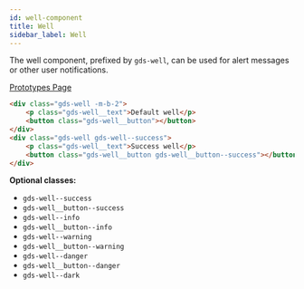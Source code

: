 ```yaml
---
id: well-component
title: Well
sidebar_label: Well
---
```


The well component, prefixed by `gds-well`, can be used for alert messages or other user notifications.

<p style="margin-bottom: 0.8em">
    <a href="https://ds.gumgum.com/stable/index.html#gds-well" target="_blank">Prototypes Page</a>
</p>

```html
<div class="gds-well -m-b-2">
    <p class="gds-well__text">Default well</p>
    <button class="gds-well__button"></button>
</div>
<div class="gds-well gds-well--success">
    <p class="gds-well__text">Success well</p>
    <button class="gds-well__button gds-well__button--success"></button>
</div>
```

__Optional classes:__

- `gds-well--success`
- `gds-well__button--success`
- `gds-well--info`
- `gds-well__button--info`
- `gds-well--warning`
- `gds-well__button--warning`
- `gds-well--danger`
- `gds-well__button--danger`
- `gds-well--dark`
